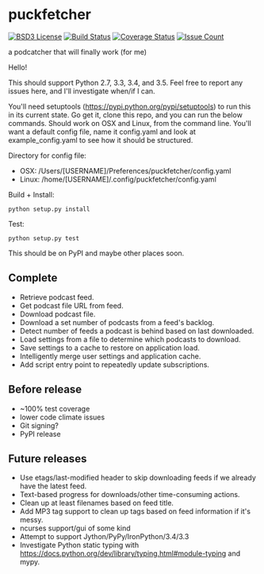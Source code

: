 # puckfetcher
[![BSD3 License](http://img.shields.io/badge/license-BSD3-brightgreen.svg)](https://tldrlegal.com/license/bsd-3-clause-license-%28revised%29)
[![Build Status](https://travis-ci.org/andrewmichaud/puckfetcher.svg?branch=master)](https://travis-ci.org/andrewmichaud/puckfetcher)
[![Coverage Status](https://coveralls.io/repos/andrewmichaud/puckfetcher/badge.svg?branch=master&service=github)](https://coveralls.io/github/andrewmichaud/puckfetcher?branch=master)
[![Issue Count](https://codeclimate.com/github/andrewmichaud/puckfetcher/badges/issue_count.svg)](https://codeclimate.com/github/andrewmichaud/puckfetcher)

a podcatcher that will finally work (for me)

Hello!

This should support Python 2.7, 3.3, 3.4, and 3.5. Feel free to report any issues here, and I'll investigate when/if I can.

You'll need setuptools (https://pypi.python.org/pypi/setuptools) to run this in its current state. Go get it, clone this repo, and you
can run the below commands. Should work on OSX and Linux, from the command line. You'll want a default config file, name it config.yaml
and look at example_config.yaml to see how it should be structured.

Directory for config file:
* OSX: /Users/[USERNAME]/Preferences/puckfetcher/config.yaml
* Linux: /home/[USERNAME]/.config/puckfetcher/config.yaml

Build + Install:
```
python setup.py install
```

Test:
```
python setup.py test
```

This should be on PyPI and maybe other places soon.

## Complete

- Retrieve podcast feed.
- Get podcast file URL from feed.
- Download podcast file.
- Download a set number of podcasts from a feed's backlog.
- Detect number of feeds a podcast is behind based on last downloaded.
- Load settings from a file to determine which podcasts to download.
- Save settings to a cache to restore on application load.
- Intelligently merge user settings and application cache.
- Add script entry point to repeatedly update subscriptions.

## Before release
- ~100% test coverage
- lower code climate issues
- Git signing?
- PyPI release

## Future releases
- Use etags/last-modified header to skip downloading feeds if we already have the latest feed.
- Text-based progress for downloads/other time-consuming actions.
- Clean up at least filenames based on feed title.
- Add MP3 tag support to clean up tags based on feed information if it's messy.
- ncurses support/gui of some kind
- Attempt to support Jython/PyPy/IronPython/3.4/3.3
- Investigate Python static typing with https://docs.python.org/dev/library/typing.html#module-typing and mypy.
